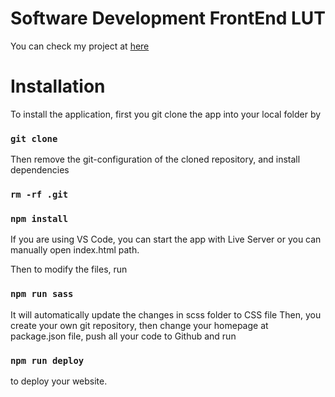 # Software Development FrontEnd LUT 

You can check my project at [here](https://hung1503.github.io/Software-Development-Frontend-LUT/)

# Installation 
To install the application, first you git clone the app into your local folder by

### `git clone `

Then remove the git-configuration of the cloned repository, and install dependencies

### `rm -rf .git`

### `npm install`

If you are using VS Code, you can start the app with Live Server or you can manually open index.html path.

Then to modify the files, run 

### `npm run sass`

It will automatically update the changes in scss folder to CSS file
Then, you create your own git repository, then change your homepage at package.json file, push all your code to Github and run 

### `npm run deploy`

to deploy your website.

